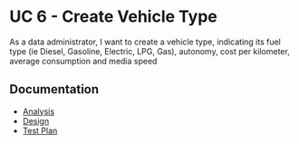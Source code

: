 # UC 6 - Create Vehicle Type #

As a data administrator, I want to create a vehicle type, indicating its fuel type (ie Diesel, Gasoline, Electric, LPG, Gas), autonomy, cost per kilometer, average consumption and media speed

## Documentation

* [Analysis](AddVehicleType-ANALYSIS.md)
* [Design](AddVehicleType-DESIGN.md)
* [Test Plan](AddVehicleType-TESTPLAN.md)